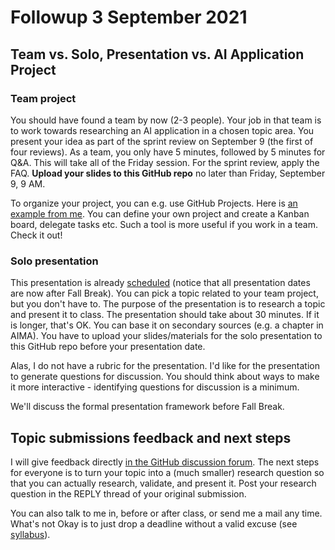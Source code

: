 
# Followup 3 September 2021


## Team vs. Solo, Presentation vs. AI Application Project


### Team project

You should have found a team by now (2-3 people). Your job in
that team is to work towards researching an AI application in a
chosen topic area. You present your idea as part of the sprint
review on September 9 (the first of four reviews). As a team, you
only have 5 minutes, followed by 5 minutes for Q&A. This will
take all of the Friday session. For the sprint review, apply the
FAQ. **Upload your slides to this GitHub repo** no later than
Friday, September 9, 9 AM.

To organize your project, you can e.g. use GitHub Projects. Here
is [an example from me](https://github.com/birkenkrahe/ai482/projects/1). You can define your own project and create
a Kanban board, delegate tasks etc. Such a tool is more useful if
you work in a team. Check it out!


### Solo presentation

This presentation is already [scheduled](https://github.com/birkenkrahe/ai482/blob/main/schedule.md) (notice that all
presentation dates are now after Fall Break). You can pick a
topic related to your team project, but you don't have to. The
purpose of the presentation is to research a topic and present it
to class. The presentation should take about 30 minutes. If it is
longer, that's OK. You can base it on secondary sources (e.g. a
chapter in AIMA). You have to upload your slides/materials for
the solo presentation to this GitHub repo before your
presentation date.

Alas, I do not have a rubric for the presentation. I'd like for
the presentation to generate questions for discussion. You should
think about ways to make it more interactive - identifying
questions for discussion is a minimum.

We'll discuss the formal presentation framework before Fall
Break.


## Topic submissions feedback and next steps

I will give feedback directly [in the GitHub discussion forum](https://github.com/birkenkrahe/ai482/discussions/4). The
next steps for everyone is to turn your topic into a (much
smaller) research question so that you can actually research,
validate, and present it. Post your research question in the REPLY
thread of your original submission.

You can also talk to me in, before or after class, or send me a
mail any time. What's not Okay is to just drop a deadline without
a valid excuse (see [syllabus](https://github.com/birkenkrahe/ai482/blob/main/syllabus.md#assignments-and-honor-code)).

